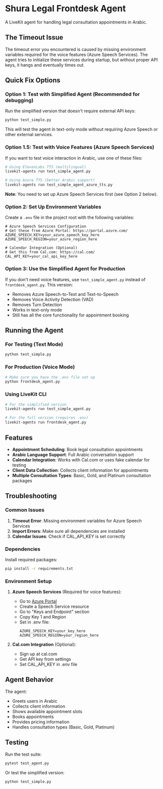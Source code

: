 # Shura Legal Frontdesk Agent

A LiveKit agent for handling legal consultation appointments in Arabic.

## The Timeout Issue

The timeout error you encountered is caused by missing environment variables required for the voice features (Azure Speech Services). The agent tries to initialize these services during startup, but without proper API keys, it hangs and eventually times out.

## Quick Fix Options

### Option 1: Test with Simplified Agent (Recommended for debugging)

Run the simplified version that doesn't require external API keys:

```bash
python test_simple.py
```

This will test the agent in text-only mode without requiring Azure Speech or other external services.

### Option 1.5: Test with Voice Features (Azure Speech Services)

If you want to test voice interaction in Arabic, use one of these files:

```bash
# Using ElevenLabs TTS (multilingual)
livekit-agents run test_simple_agent.py

# Using Azure TTS (better Arabic support)
livekit-agents run test_simple_agent_azure_tts.py
```

**Note**: You need to set up Azure Speech Services first (see Option 2 below).

### Option 2: Set Up Environment Variables

Create a `.env` file in the project root with the following variables:

```env
# Azure Speech Services Configuration
# Get these from Azure Portal: https://portal.azure.com/
AZURE_SPEECH_KEY=your_azure_speech_key_here
AZURE_SPEECH_REGION=your_azure_region_here

# Calendar Integration (Optional)
# Get this from Cal.com: https://cal.com/
CAL_API_KEY=your_cal_api_key_here
```

### Option 3: Use the Simplified Agent for Production

If you don't need voice features, use `test_simple_agent.py` instead of `frontdesk_agent.py`. This version:

- Removes Azure Speech-to-Text and Text-to-Speech
- Removes Voice Activity Detection (VAD)
- Removes Turn Detection
- Works in text-only mode
- Still has all the core functionality for appointment booking

## Running the Agent

### For Testing (Text Mode)
```bash
python test_simple.py
```

### For Production (Voice Mode)
```bash
# Make sure you have the .env file set up
python frontdesk_agent.py
```

### Using LiveKit CLI
```bash
# For the simplified version
livekit-agents run test_simple_agent.py

# For the full version (requires .env)
livekit-agents run frontdesk_agent.py
```

## Features

- **Appointment Scheduling**: Book legal consultation appointments
- **Arabic Language Support**: Full Arabic conversation support
- **Calendar Integration**: Works with Cal.com or uses fake calendar for testing
- **Client Data Collection**: Collects client information for appointments
- **Multiple Consultation Types**: Basic, Gold, and Platinum consultation packages

## Troubleshooting

### Common Issues

1. **Timeout Error**: Missing environment variables for Azure Speech Services
2. **Import Errors**: Make sure all dependencies are installed
3. **Calendar Issues**: Check if CAL_API_KEY is set correctly

### Dependencies

Install required packages:
```bash
pip install -r requirements.txt
```

### Environment Setup

1. **Azure Speech Services** (Required for voice features): 
   - Go to [Azure Portal](https://portal.azure.com/)
   - Create a Speech Service resource
   - Go to "Keys and Endpoint" section
   - Copy Key 1 and Region
   - Set in .env file:
     ```env
     AZURE_SPEECH_KEY=your_key_here
     AZURE_SPEECH_REGION=your_region_here
     ```

2. **Cal.com Integration** (Optional):
   - Sign up at cal.com
   - Get API key from settings
   - Set CAL_API_KEY in .env file

## Agent Behavior

The agent:
- Greets users in Arabic
- Collects client information
- Shows available appointment slots
- Books appointments
- Provides pricing information
- Handles consultation types (Basic, Gold, Platinum)

## Testing

Run the test suite:
```bash
pytest test_agent.py
```

Or test the simplified version:
```bash
python test_simple.py
```
